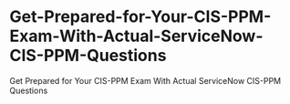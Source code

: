 # Get-Prepared-for-Your-CIS-PPM-Exam-With-Actual-ServiceNow-CIS-PPM-Questions
Get Prepared for Your CIS-PPM Exam With Actual ServiceNow CIS-PPM Questions
